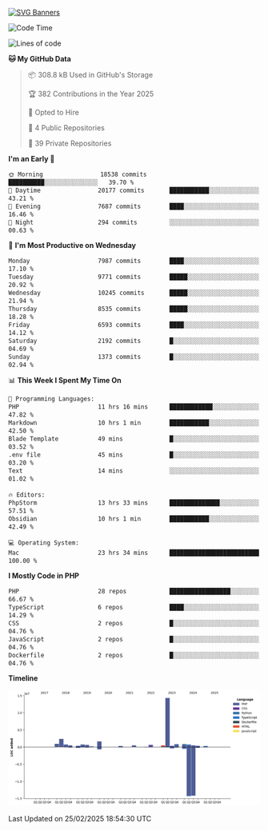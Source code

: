 [![SVG Banners](https://svg-banners.vercel.app/api?type=glitch&text1=Gere_Lajos%F0%9F%92%BB&width=800&height=400)](https://github.com/Akshay090/svg-banners)

<!--START_SECTION:waka-->
![Code Time](http://img.shields.io/badge/Code%20Time-2%2C232%20hrs%2026%20mins-blue)

![Lines of code](https://img.shields.io/badge/From%20Hello%20World%20I%27ve%20Written-27.4%20million%20lines%20of%20code-blue)

**🐱 My GitHub Data** 

> 📦 308.8 kB Used in GitHub's Storage 
 > 
> 🏆 382 Contributions in the Year 2025
 > 
> 💼 Opted to Hire
 > 
> 📜 4 Public Repositories 
 > 
> 🔑 39 Private Repositories 
 > 
**I'm an Early 🐤** 

```text
🌞 Morning                18538 commits       ██████████░░░░░░░░░░░░░░░   39.70 % 
🌆 Daytime                20177 commits       ███████████░░░░░░░░░░░░░░   43.21 % 
🌃 Evening                7687 commits        ████░░░░░░░░░░░░░░░░░░░░░   16.46 % 
🌙 Night                  294 commits         ░░░░░░░░░░░░░░░░░░░░░░░░░   00.63 % 
```
📅 **I'm Most Productive on Wednesday** 

```text
Monday                   7987 commits        ████░░░░░░░░░░░░░░░░░░░░░   17.10 % 
Tuesday                  9771 commits        █████░░░░░░░░░░░░░░░░░░░░   20.92 % 
Wednesday                10245 commits       █████░░░░░░░░░░░░░░░░░░░░   21.94 % 
Thursday                 8535 commits        █████░░░░░░░░░░░░░░░░░░░░   18.28 % 
Friday                   6593 commits        ████░░░░░░░░░░░░░░░░░░░░░   14.12 % 
Saturday                 2192 commits        █░░░░░░░░░░░░░░░░░░░░░░░░   04.69 % 
Sunday                   1373 commits        █░░░░░░░░░░░░░░░░░░░░░░░░   02.94 % 
```


📊 **This Week I Spent My Time On** 

```text
💬 Programming Languages: 
PHP                      11 hrs 16 mins      ████████████░░░░░░░░░░░░░   47.82 % 
Markdown                 10 hrs 1 min        ███████████░░░░░░░░░░░░░░   42.50 % 
Blade Template           49 mins             █░░░░░░░░░░░░░░░░░░░░░░░░   03.52 % 
.env file                45 mins             █░░░░░░░░░░░░░░░░░░░░░░░░   03.20 % 
Text                     14 mins             ░░░░░░░░░░░░░░░░░░░░░░░░░   01.02 % 

🔥 Editors: 
PhpStorm                 13 hrs 33 mins      ██████████████░░░░░░░░░░░   57.51 % 
Obsidian                 10 hrs 1 min        ███████████░░░░░░░░░░░░░░   42.49 % 

💻 Operating System: 
Mac                      23 hrs 34 mins      █████████████████████████   100.00 % 
```

**I Mostly Code in PHP** 

```text
PHP                      28 repos            █████████████████░░░░░░░░   66.67 % 
TypeScript               6 repos             ████░░░░░░░░░░░░░░░░░░░░░   14.29 % 
CSS                      2 repos             █░░░░░░░░░░░░░░░░░░░░░░░░   04.76 % 
JavaScript               2 repos             █░░░░░░░░░░░░░░░░░░░░░░░░   04.76 % 
Dockerfile               2 repos             █░░░░░░░░░░░░░░░░░░░░░░░░   04.76 % 
```



**Timeline**

![Lines of Code chart](https://raw.githubusercontent.com/gere-lajos/gere-lajos/main/assets/bar_graph.png)


 Last Updated on 25/02/2025 18:54:30 UTC
<!--END_SECTION:waka-->
